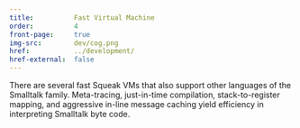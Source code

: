 ```yaml
---
title:          Fast Virtual Machine
order:          4
front-page:     true
img-src:        dev/cog.png
href:           ../development/
href-external:  false
---
```

There are several fast Squeak VMs that also support other languages of the Smalltalk family. Meta-tracing, just-in-time compilation, stack-to-register mapping, and aggressive in-line message caching yield efficiency in interpreting Smalltalk byte code.
